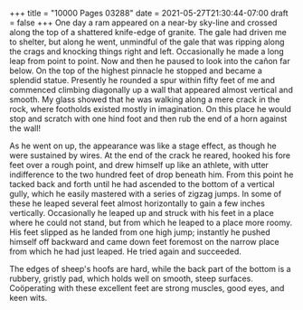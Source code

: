 +++
title = "10000 Pages 03288"
date = 2021-05-27T21:30:44-07:00
draft = false
+++
One day a ram appeared on a near-by sky-line and crossed along the top of a shattered knife-edge of granite. The gale had driven me to shelter, but along he went, unmindful of the gale that was ripping along the crags and knocking things right and left. Occasionally he made a long leap from point to point. Now and then he paused to look into the cañon far below. On the top of the highest pinnacle he stopped and became a splendid statue. Presently he rounded a spur within fifty feet of me and commenced climbing diagonally up a wall that appeared almost vertical and smooth. My glass showed that he was walking along a mere crack in the rock, where footholds existed mostly in imagination. On this place he would stop and scratch with one hind foot and then rub the end of a horn against the wall!

As he went on up, the appearance was like a stage effect, as though he were sustained by wires. At the end of the crack he reared, hooked his fore feet over a rough point, and drew himself up like an athlete, with utter indifference to the two hundred feet of drop beneath him. From this point he tacked back and forth until he had ascended to the bottom of a vertical gully, which he easily mastered with a series of zigzag jumps. In some of these he leaped several feet almost horizontally to gain a few inches vertically. Occasionally he leaped up and struck with his feet in a place where he could not stand, but from which he leaped to a place more roomy. His feet slipped as he landed from one high jump; instantly he pushed himself off backward and came down feet foremost on the narrow place from which he had just leaped. He tried again and succeeded.

The edges of sheep's hoofs are hard, while the back part of the bottom is a rubbery, gristly pad, which holds well on smooth, steep surfaces. Coöperating with these excellent feet are strong muscles, good eyes, and keen wits.
